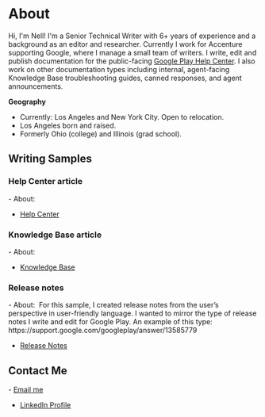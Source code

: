 # About
Hi, I'm Nell! I'm a Senior Technical Writer with 6+ years of experience and a background as an editor and researcher. Currently I work for Accenture supporting Google, where I manage a small team of writers. I write, edit and publish documentation for the public-facing [Google Play Help Center](https://support.google.com/googleplay/?hl=en#topic=3364260). I also work on other documentation types including internal, agent-facing Knowledge Base troubleshooting guides, canned responses, and agent announcements. 

<b>Geography</b>
- Currently: Los Angeles and New York City. Open to relocation.
- Los Angeles born and raised.
- Formerly Ohio (college) and Illinois (grad school).

<H2>Writing Samples</H2>

<h3>Help Center article</h3>
- About: 

- <a href="https://github.com/nellcgram/nellcgram.github.io/blob/main/Help%20Center%20article%20%5BGram%20Sample%5D.pdf" target="_blank">Help Center</a>

<h3>Knowledge Base article</h3>
- About: 

- <a href="https://github.com/nellcgram/nellcgram.github.io/blob/main/Knowledge%20Base%20article%20%5BGram%20Sample%5D.pdf" target="_blank">Knowledge Base</a>

<h3>Release notes</h3>
- About:  For this sample, I created release notes from the user’s perspective in user-friendly language. I wanted to mirror the type of release notes I write and edit for Google Play. An example of this type: https://support.google.com/googleplay/answer/13585779

- <a href="https://github.com/nellcgram/nellcgram.github.io/blob/main/Release%20Notes%20eReader%20App%20%5BGram%20Sample%5D.pdf" target="_blank">Release Notes</a>

<H2> Contact Me</H2>
- <a href="mailo:nellcgram@gmail.com">Email me</a>


- <a href="https://www.linkedin.com/in/nellgram" target="_blank">LinkedIn Profile</a>
